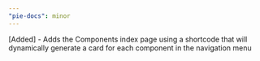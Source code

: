 ```yaml
---
"pie-docs": minor
---
```


[Added] - Adds the Components index page using a shortcode that will dynamically generate a card for each component in the navigation menu
